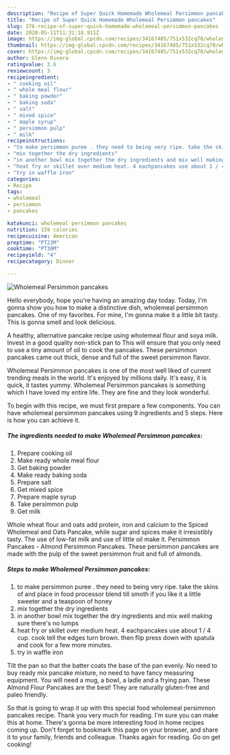 ```yaml
---
description: "Recipe of Super Quick Homemade Wholemeal Persimmon pancakes"
title: "Recipe of Super Quick Homemade Wholemeal Persimmon pancakes"
slug: 376-recipe-of-super-quick-homemade-wholemeal-persimmon-pancakes
date: 2020-05-11T11:31:18.911Z
image: https://img-global.cpcdn.com/recipes/34167485/751x532cq70/wholemeal-persimmon-pancakes-recipe-main-photo.jpg
thumbnail: https://img-global.cpcdn.com/recipes/34167485/751x532cq70/wholemeal-persimmon-pancakes-recipe-main-photo.jpg
cover: https://img-global.cpcdn.com/recipes/34167485/751x532cq70/wholemeal-persimmon-pancakes-recipe-main-photo.jpg
author: Glenn Rivera
ratingvalue: 3.6
reviewcount: 3
recipeingredient:
- " cooking oil"
- " whole meal flour"
- " baking powder"
- " baking soda"
- " salt"
- " mixed spice"
- " maple syrup"
- " persimmon pulp"
- " milk"
recipeinstructions:
- "to make persimmon puree . they need to being very ripe. take the skins of and place in food processor blend till smoth if you like it a little sweeter and a teaspoon of honey"
- "mix together the dry ingredients"
- "in another bowl mix together the dry ingredients and mix well making sure there&#39;s no lumps"
- "heat fry or skillet over medium heat. 4 eachpancakes use about 1 / 4 cup. cook tell the edges turn brown. then flip press down with spatula and cook for a few more minutes."
- "try in waffle iron"
categories:
- Recipe
tags:
- wholemeal
- persimmon
- pancakes

katakunci: wholemeal persimmon pancakes 
nutrition: 159 calories
recipecuisine: American
preptime: "PT23M"
cooktime: "PT30M"
recipeyield: "4"
recipecategory: Dinner

---
```



![Wholemeal Persimmon pancakes](https://img-global.cpcdn.com/recipes/34167485/751x532cq70/wholemeal-persimmon-pancakes-recipe-main-photo.jpg)

Hello everybody, hope you're having an amazing day today. Today, I'm gonna show you how to make a distinctive dish, wholemeal persimmon pancakes. One of my favorites. For mine, I'm gonna make it a little bit tasty. This is gonna smell and look delicious.

A healthy, alternative pancake recipe using wholemeal flour and soya milk. Invest in a good quality non-stick pan to This will ensure that you only need to use a tiny amount of oil to cook the pancakes. These persimmon pancakes came out thick, dense and full of the sweet persimmon flavor.

Wholemeal Persimmon pancakes is one of the most well liked of current trending meals in the world. It's enjoyed by millions daily. It's easy, it is quick, it tastes yummy. Wholemeal Persimmon pancakes is something which I have loved my entire life. They are fine and they look wonderful.


To begin with this recipe, we must first prepare a few components. You can have wholemeal persimmon pancakes using 9 ingredients and 5 steps. Here is how you can achieve it.

<!--inarticleads1-->

##### The ingredients needed to make Wholemeal Persimmon pancakes:

1. Prepare  cooking oil
1. Make ready  whole meal flour
1. Get  baking powder
1. Make ready  baking soda
1. Prepare  salt
1. Get  mixed spice
1. Prepare  maple syrup
1. Take  persimmon pulp
1. Get  milk


Whole wheat flour and oats add protein, iron and calcium to the Spiced Wholemeal and Oats Pancake, while sugar and spices make it irresistibly tasty. The use of low-fat milk and use of little oil make it. Persimmon Pancakes - Almond Persimmon Pancakes. These persimmon pancakes are made with the pulp of the sweet persimmon fruit and full of almonds. 

<!--inarticleads2-->

##### Steps to make Wholemeal Persimmon pancakes:

1. to make persimmon puree . they need to being very ripe. take the skins of and place in food processor blend till smoth if you like it a little sweeter and a teaspoon of honey
1. mix together the dry ingredients
1. in another bowl mix together the dry ingredients and mix well making sure there&#39;s no lumps
1. heat fry or skillet over medium heat. 4 eachpancakes use about 1 / 4 cup. cook tell the edges turn brown. then flip press down with spatula and cook for a few more minutes.
1. try in waffle iron


Tilt the pan so that the batter coats the base of the pan evenly. No need to buy ready mix pancake mixture, no need to have fancy measuring equipment. You will need a mug, a bowl, a ladle and a frying pan. These Almond Flour Pancakes are the best! They are naturally gluten-free and paleo friendly. 

So that is going to wrap it up with this special food wholemeal persimmon pancakes recipe. Thank you very much for reading. I'm sure you can make this at home. There's gonna be more interesting food in home recipes coming up. Don't forget to bookmark this page on your browser, and share it to your family, friends and colleague. Thanks again for reading. Go on get cooking!

